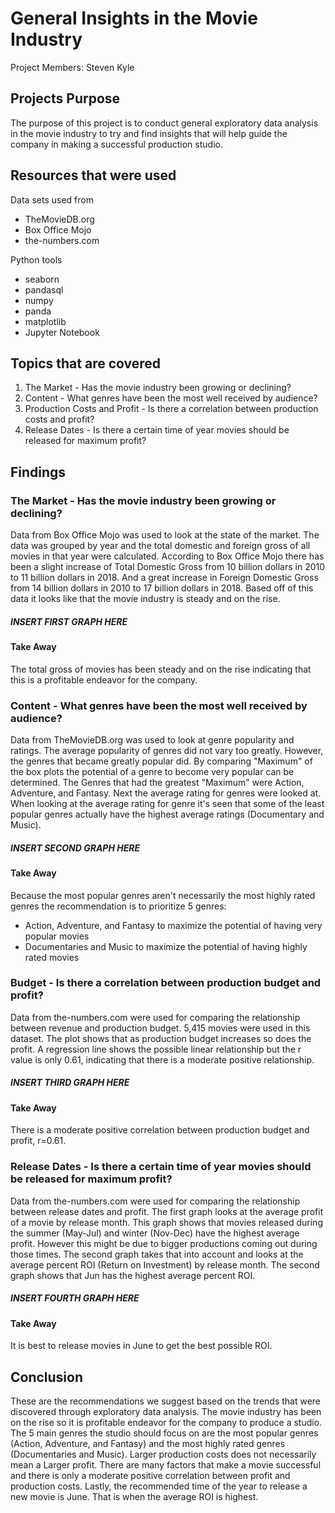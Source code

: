 # General Insights in the Movie Industry
Project Members: Steven Kyle

## Projects Purpose
The purpose of this project is to conduct general exploratory data analysis in the movie industry to try and find insights that will help guide the company in making a successful production studio.

## Resources that were used

Data sets used from
+ TheMovieDB.org
+ Box Office Mojo
+ the-numbers.com


Python tools
+ seaborn
+ pandasql
+ numpy
+ panda
+ matplotlib
+ Jupyter Notebook



## Topics that are covered
1. The Market - Has the movie industry been growing or declining?
2. Content - What genres have been the most well received by audience?
3. Production Costs and Profit - Is there a correlation between production costs and profit?
4. Release Dates - Is there a certain time of year movies should be released for maximum profit?

## Findings

### The Market - Has the movie industry been growing or declining?
Data from Box Office Mojo was used to look at the state of the market. The data was grouped by year and the total domestic and foreign gross of all movies in that year were calculated. According to Box Office Mojo there has been a slight increase of Total Domestic Gross from 10 billion dollars in 2010 to 11 billion dollars in 2018. And a great increase in Foreign Domestic Gross from 14 billion dollars in 2010 to 17 billion dollars in 2018. Based off of this data it looks like that the movie industry is steady and on the rise.

##### INSERT FIRST GRAPH HERE

#### Take Away
The total gross of movies has been steady and on the rise indicating that this is a profitable endeavor for the company.

### Content - What genres have been the most well received by audience?
Data from TheMovieDB.org was used to look at genre popularity and ratings. The average popularity of genres did not vary too greatly. However, the genres that became greatly popular did. By comparing "Maximum" of the box plots the potential of a genre to become very popular can be determined. The Genres that had the greatest "Maximum" were Action, Adventure, and Fantasy. Next the average rating for genres were looked at. When looking at the average rating for genre it's seen that some of the least popular genres actually have the highest average ratings (Documentary and Music).

##### INSERT SECOND GRAPH HERE

#### Take Away
Because the most popular genres aren't necessarily the most highly rated genres the recommendation is to prioritize 5 genres:
+ Action, Adventure, and Fantasy to maximize the potential of having very popular movies
+ Documentaries and Music to maximize the potential of having highly rated movies

### Budget - Is there a correlation between production budget and profit?
Data from the-numbers.com were used for comparing the relationship between revenue and production budget. 5,415 movies were used in this dataset. The plot shows that as production budget increases so does the profit. A regression line shows the possible linear relationship but the r value is only 0.61, indicating that there is a moderate positive relationship.

##### INSERT THIRD GRAPH HERE

#### Take Away
There is a moderate positive correlation between production budget and profit, r=0.61.

### Release Dates - Is there a certain time of year movies should be released for maximum profit?
Data from the-numbers.com were used for comparing the relationship between release dates and profit. The first graph looks at the average profit of a movie by release month. This graph shows that movies released during the summer (May-Jul) and winter (Nov-Dec) have the highest average profit. However this might be due to bigger productions coming out during those times. The second graph takes that into account and looks at the average percent ROI (Return on Investment) by release month. The second graph shows that Jun has the highest average percent ROI.

##### INSERT FOURTH GRAPH HERE

#### Take Away
It is best to release movies in June to get the best possible ROI.

## Conclusion
These are the recommendations we suggest based on the trends that were discovered through exploratory data analysis. The movie industry has been on the rise so it is profitable endeavor for the company to produce a studio. The 5 main genres the studio should focus on are the most popular genres (Action, Adventure, and Fantasy) and the most highly rated genres (Documentaries and Music). Larger production costs does not necessarily mean a Larger profit. There are many factors that make a movie successful and there is only a moderate positive correlation between profit and production costs. Lastly, the recommended time of the year to release a new movie is June. That is when the average ROI is highest.
